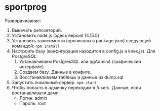 # sportprog

Разворачивание:
1) Выкачать репозеторий.
2) Установить node.js (здесь версия 14.15.5)
3) Установить зависимости (прописаны в package.json) следующей командой: `npm install`
4) Настроить базу (конфигурация находится в config.js и knex.js). Для PostgreSQL:
    1) Устанавливаем PostgresSQL или pgAdmin4 (графический интерфейс)
    2) Создаем базу. Данные в конфиге.
    3) Восстанавливаем таблицы и данные из dump.sql
6) Запустить локальный сервер: `npm start`
7) Чтобы попасть в админку переходим в /users. Данные, если востанавливали дамп:
    * Логин: admin
    * Пароль: root
